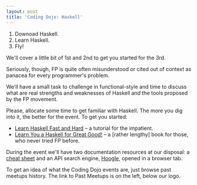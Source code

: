 ```yaml
---
layout: post
title: 'Coding Dojo: Haskell'
---
```


1. Downoad Haskell.
2. Learn Haskell.
3. Fly!

We'll cover a little bit of 1st and 2nd to get you started for the 3rd.

Seriously, though, FP is quite often misunderstood or cited out of context as panacea for every programmer's problem.

We'll have a small task to challenge in functional-style and time to discuss what are real strengths and weaknesses of Haskell and the tools proposed by the FP movement.

Please, allocate some time to get familiar with Haskell. The more you dig into it, the better for the event. To get you started:

* [Learn Haskell Fast and Hard][fast-hard] – a tutorial for the impatient.
* [Learn You a Haskell for Great Good!][lyah] – a \[rather lengthy\] book for those, who never tried FP before.

During the event we'll have two documentation resources at our disposal: a [cheat sheet][cheat-sheet] and an API search engine, [Hoogle][hoogle], opened in a browser tab.

To get an idea of what the Coding Dojo events are, just browse past meetups history. The link to Past Meetups is on the left, below our logo.

[fast-hard]: http://yannesposito.com/Scratch/en/blog/Haskell-the-Hard-Way/
[lyah]: http://learnyouahaskell.com/
[cheat-sheet]: http://cheatsheet.codeslower.com/CheatSheet.pdf
[hoogle]: http://www.haskell.org/hoogle/
